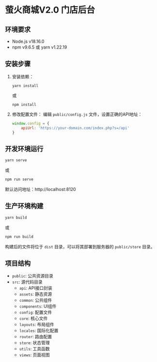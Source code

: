 # 萤火商城V2.0 门店后台

## 环境要求

- Node.js v18.16.0
- npm v9.6.5 或 yarn v1.22.19

## 安装步骤

1. 安装依赖：
   ```
   yarn install
   ```
   或
   ```
   npm install
   ```

2. 修改配置文件：
   编辑 `public/config.js` 文件，设置正确的API地址：
   ```javascript
   window.config = {
       apiUrl: 'https://your-domain.com/index.php?s=/api'
   }
   ```

## 开发环境运行

```bash
yarn serve
```
或
```bash
npm run serve
```

默认访问地址：http://localhost:8120

## 生产环境构建

```bash
yarn build
```
或
```bash
npm run build
```

构建后的文件将位于 `dist` 目录，可以将其部署到服务器的 `public/store` 目录。

## 项目结构

- `public`: 公共资源目录
- `src`: 源代码目录
  - `api`: API接口封装
  - `assets`: 静态资源
  - `common`: 公共组件
  - `components`: UI组件
  - `config`: 配置文件
  - `core`: 核心文件
  - `layouts`: 布局组件
  - `locales`: 国际化配置
  - `router`: 路由配置
  - `store`: 状态管理
  - `utils`: 工具函数
  - `views`: 页面视图